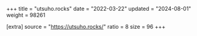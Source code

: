 +++
title = "utsuho.rocks"
date = "2022-03-22"
updated = "2024-08-01"
weight = 98261

[extra]
source = "https://utsuho.rocks/"
ratio = 8
size = 96
+++
